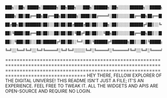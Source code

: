 
                                                                                 ███╗░░██╗░█████╗░██████╗░██╗███╗░░░███╗░██████╗░██╗░░░░░██████╗░░█████╗░
                                                                                 ████╗░██║██╔══██╗██╔══██╗██║████╗░████║██╔════╝░██║░░░░░██╔══██╗██╔══██╗
                                                                                 ██╔██╗██║███████║██║░░██║██║██╔████╔██║██║░░██╗░██║░░░░░██████╔╝██║░░╚═╝
                                                                                 ██║╚████║██╔══██║██║░░██║██║██║╚██╔╝██║██║░░╚██╗██║░░░░░██╔══██╗██║░░██╗
                                                                                 ██║░╚███║██║░░██║██████╔╝██║██║░╚═╝░██║╚██████╔╝███████╗██║░░██║╚█████╔╝
                                                                                 ╚═╝░░╚══╝╚═╝░░╚═╝╚═════╝░╚═╝╚═╝░░░░░╚═╝░╚═════╝░╚══════╝╚═╝░░╚═╝░╚════╝░

============================================================================================================================================================================================== HEY THERE, FELLOW EXPLORER OF THE DIGITAL UNIVERSE! THIS README ISN'T JUST A FILE; IT'S AN EXPERIENCE. FEEL FREE TO TWEAK IT. ALL THE WIDGETS AND APIS ARE OPEN-SOURCE AND REQUIRE NO LOGIN.
